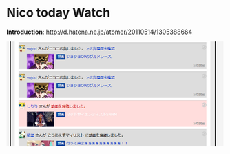 # Nico today Watch

**Introduction**: http://d.hatena.ne.jp/atomer/20110514/1305388664

![ScreenShot](ss.jpg)